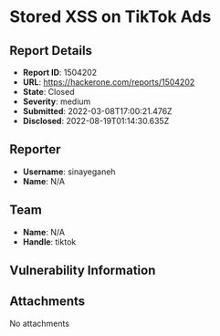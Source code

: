 # Stored XSS on TikTok Ads

## Report Details
- **Report ID**: 1504202
- **URL**: https://hackerone.com/reports/1504202
- **State**: Closed
- **Severity**: medium
- **Submitted**: 2022-03-08T17:00:21.476Z
- **Disclosed**: 2022-08-19T01:14:30.635Z

## Reporter
- **Username**: sinayeganeh
- **Name**: N/A

## Team
- **Name**: N/A
- **Handle**: tiktok

## Vulnerability Information


## Attachments
No attachments
